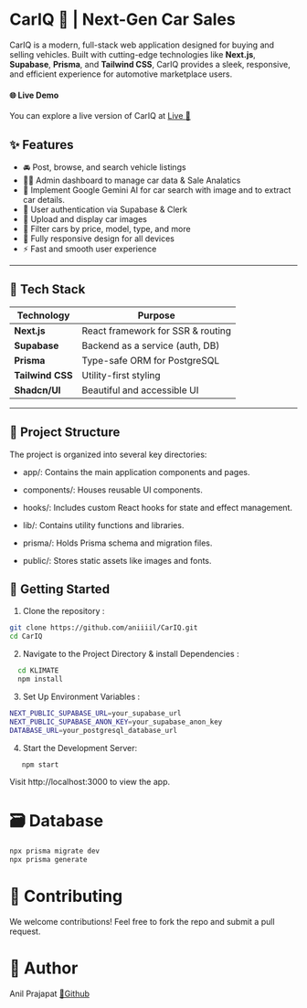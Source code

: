 
# CarIQ   🚗 | Next-Gen Car Sales

CarIQ is a modern, full-stack web application designed for buying and selling vehicles. Built with cutting-edge technologies like **Next.js**, **Supabase**, **Prisma**, and **Tailwind CSS**, CarIQ provides a sleek, responsive, and efficient experience for automotive marketplace users.

#### 🌐 Live Demo
You can explore a live version of CarIQ at [Live 🚀](https://car-iq-virid.vercel.app)



## ✨ Features

- 🚘 Post, browse, and search vehicle listings
- 🙎‍♂️ Admin dashboard to manage car data & Sale Analatics
- 🤖 Implement Google Gemini AI for car search with image and     to extract car details.
- 🔐 User authentication via Supabase & Clerk
- 📸 Upload and display car images
- 🔎 Filter cars by price, model, type, and more
- 📱 Fully responsive design for all devices
- ⚡ Fast and smooth user experience

---

## 🔧 Tech Stack

| Technology     | Purpose                          |
|----------------|----------------------------------|
| **Next.js**     | React framework for SSR & routing |
| **Supabase**    | Backend as a service (auth, DB)  |
| **Prisma**      | Type-safe ORM for PostgreSQL     |
| **Tailwind CSS**| Utility-first styling            |
| **Shadcn/UI**   | Beautiful and accessible UI      |

---

## 📁 Project Structure

The project is organized into several key directories:


* app/: Contains the main application components and pages.

* components/: Houses reusable UI components.

* hooks/: Includes custom React hooks for state and effect management.

* lib/: Contains utility functions and libraries.

* prisma/: Holds Prisma schema and migration files.

* public/: Stores static assets like images and fonts.







## 🚀 Getting Started

1. Clone the repository :

```bash
git clone https://github.com/aniiiil/CarIQ.git
cd CarIQ

```
2. Navigate to the Project Directory & install Dependencies :
```bash
  cd KLIMATE
  npm install
```
3. Set Up Environment Variables :
```bash
NEXT_PUBLIC_SUPABASE_URL=your_supabase_url
NEXT_PUBLIC_SUPABASE_ANON_KEY=your_supabase_anon_key
DATABASE_URL=your_postgresql_database_url
```
4. Start the Development Server:
```bash
   npm start
```
Visit http://localhost:3000 to view the app.



# 🗃 Database
```bash 
npx prisma migrate dev
npx prisma generate
```

# 🙌 Contributing
We welcome contributions! Feel free to fork the repo and submit a pull request.

# 👤 Author
Anil Prajapat
[🔗Github](https://github.com/aniiiil)

